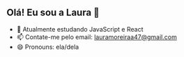 ## Olá! Eu sou a Laura 👋

- 🌱 Atualmente estudando JavaScript e React
- 📫 Contate-me pelo email: lauramoreiraa47@gmail.com
- 😄 Pronouns: ela/dela
